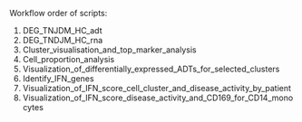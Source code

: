Workflow order of scripts:
1. DEG_TNJDM_HC_adt
2. DEG_TNDJM_HC_rna
3. Cluster_visualisation_and_top_marker_analysis
4. Cell_proportion_analysis
5. Visualization_of_differentially_expressed_ADTs_for_selected_clusters
6. Identify_IFN_genes
7. Visualization_of_IFN_score_cell_cluster_and_disease_activity_by_patient
8. Visualization_of_IFN_score_disease_activity_and_CD169_for_CD14_monocytes
